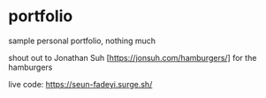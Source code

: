 # portfolio
sample personal portfolio, nothing much

shout out to Jonathan Suh [https://jonsuh.com/hamburgers/] for the hamburgers

live code: https://seun-fadeyi.surge.sh/
